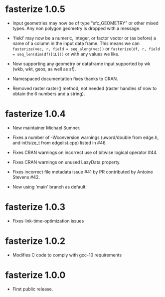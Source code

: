 # fasterize 1.0.5

* Input geometries may now be of type "sfc_GEOMETRY" or other mixed types. Any non polygon
 geometry is dropped with a message. 
 
* 'field' may now be a numeric, integer, or factor vector or (as before) a name of a column in 
  the input data frame. This means we can `fasterize(vec, r, field = seq_along(vec))` or
  `fasterize(df, r, field = seq_len(dim(df)[1L]))` or with any values we like. 

* Now supporting any geometry or dataframe input supported by wk (wkb, wkt, geos, as well as sf). 

* Namespaced documentation fixes thanks to CRAN. 

* Removed raster raster() method, not needed (raster handles sf now to obtain the 6 numbers and a string). 

# fasterize 1.0.4

* New maintainer Michael Sumner. 

* Fixes a number of -Wconversion warnings (uword/double from edge.h, and int/size_t from edgelist.cpp) listed in #46. 

* Fixes CRAN warnings on incorrect use of bitwise logical operator #44. 

* Fixes CRAN warnings on unused LazyData property. 

* Fixes incorrect file metadata issue #41 by PR contributed by Antoine Stevens #42. 

* Now using 'main' branch as default. 

# fasterize 1.0.3

* Fixes link-time-optimization issues

# fasterize 1.0.2

* Modifies C code to comply with gcc-10 requirements

# fasterize 1.0.0

* First public release.

